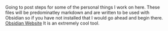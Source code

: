 Going to post steps for some of the personal things I work on here. These files will be predominatley markdown and are written to be used with Obsidian so if you have not installed that I would go ahead and begin there. 
[Obsidian Website](https://obsidian.md)
It is an extremely cool tool. 
